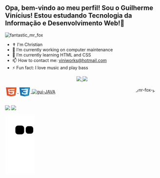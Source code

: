 ## Opa, bem-vindo ao meu perfil! Sou o Guilherme Vinícius! Estou estudando Tecnologia da Informação e Desenvolvimento Web!👋  

![fantastic_mr_fox](https://user-images.githubusercontent.com/104612387/173539756-663d7056-27a7-44ba-904b-62939196c01c.gif)

- ✝ I'm Christian
- 🔭 I’m currently working on computer maintenance
- 🌱 I’m currently learning HTML and CSS
- 📫 How to contact me: viniworks@hotmail.com
- ⚡ Fun fact: I love music and play bass

<div align="center">
  <a href="https://github.com/guiviniciuss">
  <img height="131em" src="https://github-readme-stats.vercel.app/api?username=guiviniciuss&show_icons=true&theme=darcula&include_all_commits=true&count_private=true"/>
  <img height="131em" src="https://github-readme-stats.vercel.app/api/top-langs/?username=guiviniciuss&layout=compact&langs_count=7&theme=darcula"/>
</div>
<div style="display: inline_block"><br>
  <img align="center" alt="gui-HTML" height="30" width="40" src="https://raw.githubusercontent.com/devicons/devicon/master/icons/html5/html5-original.svg">
  <img align="center" alt="gui-CSS" height="30" width="40" src="https://raw.githubusercontent.com/devicons/devicon/master/icons/css3/css3-original.svg">
  <img align="center" alt="gui-JAVA" height="30" widh="40" src="https://cdn.jsdelivr.net/gh/devicons/devicon/icons/java/java-original.svg" />
  <img align="right" alt="mr-fox-pic" height="150" style="border-radius:50px;" src="https://cdn.discordapp.com/attachments/857943585637924885/986212969732005888/Mrfox-59885efbd963ac0011d70a80.jpg">
  
</div>
  
  ##
  
<div>
  <a href="https://instagram.com/guivinicius__" target="_blank"><img src="https://img.shields.io/badge/-Instagram-%23E4405F?style=for-the-badge&logo=instagram&logoColor=white" target="_blank"></a>
  <a href="https://www.linkedin.com/in/guilhermevssilva" target="_blank"><img src="https://img.shields.io/badge/-LinkedIn-%230077B5?style=for-the-badge&logo=linkedin&logoColor=white" target="_blank"></a>
  
  ![Snake animation](https://github.com/guiviniciuss/guiviniciuss/blob/output/github-contribution-grid-snake.svg)
  
</div>
